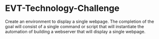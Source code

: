 # EVT-Technology-Challenge
Create an environment to display a single webpage. The completion of the goal will consist of a single command or script that will instantiate the automation of building a webserver that will display a single webpage.
